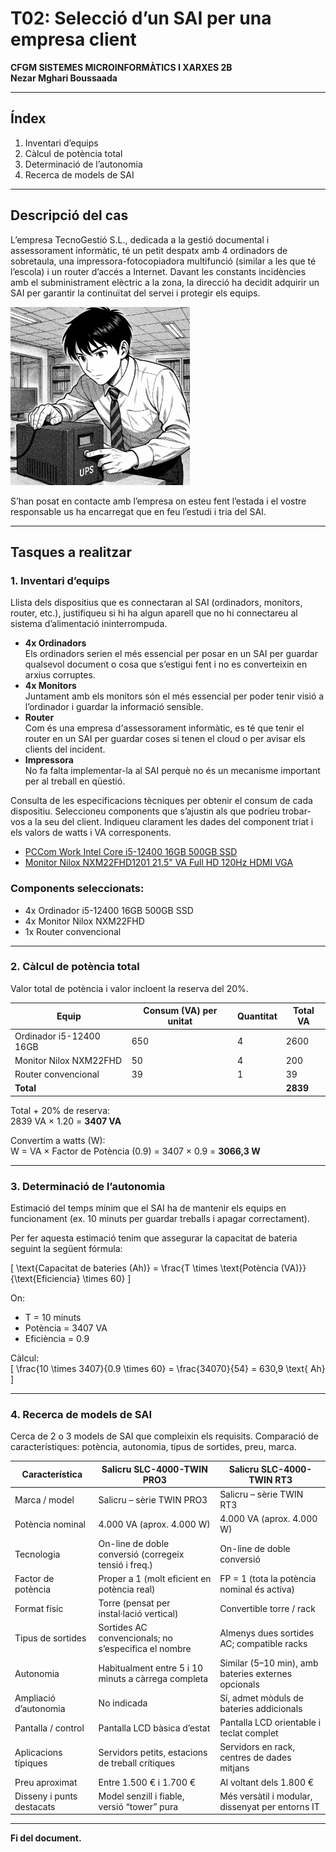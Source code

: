# T02: Selecció d’un SAI per una empresa client  
**CFGM SISTEMES MICROINFORMÀTICS I XARXES 2B**  
**Nezar Mghari Boussaada**

---

## Índex
1. Inventari d’equips  
2. Càlcul de potència total  
3. Determinació de l’autonomia  
4. Recerca de models de SAI  

---

## Descripció del cas
L’empresa TecnoGestió S.L., dedicada a la gestió documental i assessorament informàtic, té un petit despatx amb 4 ordinadors de sobretaula, una impressora-fotocopiadora multifunció (similar a les que té l’escola) i un router d’accés a Internet. Davant les constants incidències amb el subministrament elèctric a la zona, la direcció ha decidit adquirir un SAI per garantir la continuïtat del servei i protegir els equips.

![Fotico](img/tiosai.png)

S’han posat en contacte amb l’empresa on esteu fent l’estada i el vostre responsable us ha encarregat que en feu l’estudi i tria del SAI.

---

## Tasques a realitzar

### 1. Inventari d’equips
Llista dels dispositius que es connectaran al SAI (ordinadors, monitors, router, etc.), justifiqueu si hi ha algun aparell que no hi connectareu al sistema d’alimentació ininterrompuda.

- **4x Ordinadors**  
  Els ordinadors serien el més essencial per posar en un SAI per guardar qualsevol document o cosa que s’estigui fent i no es converteixin en arxius corruptes.
- **4x Monitors**  
  Juntament amb els monitors són el més essencial per poder tenir visió a l’ordinador i guardar la informació sensible.
- **Router**  
  Com és una empresa d'assessorament informàtic, es té que tenir el router en un SAI per guardar coses si tenen el cloud o per avisar els clients del incident.
- **Impressora**  
  No fa falta implementar-la al SAI perquè no és un mecanisme important per al treball en qüestió.

Consulta de les especificacions tècniques per obtenir el consum de cada dispositiu. Seleccioneu components que s’ajustin als que podríeu trobar-vos a la seu del client. Indiqueu clarament les dades del component triat i els valors de watts i VA corresponents.

- [PCCom Work Intel Core i5-12400 16GB 500GB SSD](https://www.pccomponentes.com/pccom-work-intel-core-i5-12400-16gb-500gb-ssd)  
- [Monitor Nilox NXM22FHD1201 21.5" VA Full HD 120Hz HDMI VGA](https://www.pccomponentes.com/monitor-nilox-nxm22fhd1201-215-va-full-hd-120hz-hdmi-vga-negro)  

### Components seleccionats:
- 4x Ordinador i5-12400 16GB 500GB SSD  
- 4x Monitor Nilox NXM22FHD  
- 1x Router convencional  

---

### 2. Càlcul de potència total
Valor total de potència i valor incloent la reserva del 20%.

| Equip                      | Consum (VA) per unitat | Quantitat | Total VA |
|---------------------------|-----------------------|-----------|----------|
| Ordinador i5-12400 16GB   | 650                   | 4         | 2600     |
| Monitor Nilox NXM22FHD    | 50                    | 4         | 200      |
| Router convencional       | 39                    | 1         | 39       |
| **Total**                 |                       |           | **2839** |

Total + 20% de reserva:  
2839 VA × 1.20 = **3407 VA**

Convertim a watts (W):  
W = VA × Factor de Potència (0.9) = 3407 × 0.9 = **3066,3 W**

---

### 3. Determinació de l’autonomia
Estimació del temps mínim que el SAI ha de mantenir els equips en funcionament (ex. 10 minuts per guardar treballs i apagar correctament).

Per fer aquesta estimació tenim que assegurar la capacitat de bateria seguint la següent fórmula:

\[
\text{Capacitat de bateries (Ah)} = \frac{T \times \text{Potència (VA)}}{\text{Eficiencia} \times 60}
\]

On:  
- T = 10 minuts  
- Potència = 3407 VA  
- Eficiència = 0.9

Càlcul:  
\[
\frac{10 \times 3407}{0.9 \times 60} = \frac{34070}{54} = 630,9 \text{ Ah}
\]

---

### 4. Recerca de models de SAI
Cerca de 2 o 3 models de SAI que compleixin els requisits. Comparació de característiques: potència, autonomia, tipus de sortides, preu, marca.

| Característica           | Salicru SLC-4000-TWIN PRO3                            | Salicru SLC-4000-TWIN RT3                            |
|-------------------------|------------------------------------------------------|-----------------------------------------------------|
| Marca / model           | Salicru – sèrie TWIN PRO3                            | Salicru – sèrie TWIN RT3                            |
| Potència nominal        | 4.000 VA (aprox. 4.000 W)                           | 4.000 VA (aprox. 4.000 W)                           |
| Tecnologia              | On-line de doble conversió (corregeix tensió i freq.) | On-line de doble conversió                           |
| Factor de potència      | Proper a 1 (molt eficient en potència real)          | FP = 1 (tota la potència nominal és activa)          |
| Format físic            | Torre (pensat per instal·lació vertical)             | Convertible torre / rack                              |
| Tipus de sortides       | Sortides AC convencionals; no s’especifica el nombre | Almenys dues sortides AC; compatible racks           |
| Autonomia               | Habitualment entre 5 i 10 minuts a càrrega completa   | Similar (5–10 min), amb bateries externes opcionals  |
| Ampliació d’autonomia   | No indicada                                           | Sí, admet mòduls de bateries addicionals             |
| Pantalla / control      | Pantalla LCD bàsica d’estat                           | Pantalla LCD orientable i teclat complet             |
| Aplicacions típiques    | Servidors petits, estacions de treball crítiques     | Servidors en rack, centres de dades mitjans           |
| Preu aproximat          | Entre 1.500 € i 1.700 €                              | Al voltant dels 1.800 €                               |
| Disseny i punts destacats| Model senzill i fiable, versió “tower” pura          | Més versàtil i modular, dissenyat per entorns IT     |

---

**Fi del document.**

